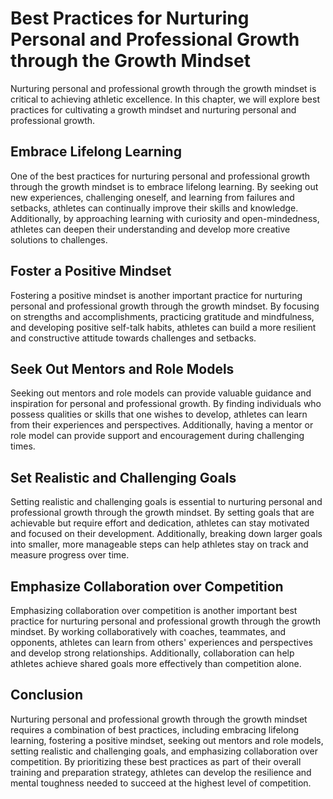Best Practices for Nurturing Personal and Professional Growth through the Growth Mindset
===================================================================================================================================

Nurturing personal and professional growth through the growth mindset is critical to achieving athletic excellence. In this chapter, we will explore best practices for cultivating a growth mindset and nurturing personal and professional growth.

Embrace Lifelong Learning
-------------------------

One of the best practices for nurturing personal and professional growth through the growth mindset is to embrace lifelong learning. By seeking out new experiences, challenging oneself, and learning from failures and setbacks, athletes can continually improve their skills and knowledge. Additionally, by approaching learning with curiosity and open-mindedness, athletes can deepen their understanding and develop more creative solutions to challenges.

Foster a Positive Mindset
-------------------------

Fostering a positive mindset is another important practice for nurturing personal and professional growth through the growth mindset. By focusing on strengths and accomplishments, practicing gratitude and mindfulness, and developing positive self-talk habits, athletes can build a more resilient and constructive attitude towards challenges and setbacks.

Seek Out Mentors and Role Models
--------------------------------

Seeking out mentors and role models can provide valuable guidance and inspiration for personal and professional growth. By finding individuals who possess qualities or skills that one wishes to develop, athletes can learn from their experiences and perspectives. Additionally, having a mentor or role model can provide support and encouragement during challenging times.

Set Realistic and Challenging Goals
-----------------------------------

Setting realistic and challenging goals is essential to nurturing personal and professional growth through the growth mindset. By setting goals that are achievable but require effort and dedication, athletes can stay motivated and focused on their development. Additionally, breaking down larger goals into smaller, more manageable steps can help athletes stay on track and measure progress over time.

Emphasize Collaboration over Competition
----------------------------------------

Emphasizing collaboration over competition is another important best practice for nurturing personal and professional growth through the growth mindset. By working collaboratively with coaches, teammates, and opponents, athletes can learn from others' experiences and perspectives and develop strong relationships. Additionally, collaboration can help athletes achieve shared goals more effectively than competition alone.

Conclusion
----------

Nurturing personal and professional growth through the growth mindset requires a combination of best practices, including embracing lifelong learning, fostering a positive mindset, seeking out mentors and role models, setting realistic and challenging goals, and emphasizing collaboration over competition. By prioritizing these best practices as part of their overall training and preparation strategy, athletes can develop the resilience and mental toughness needed to succeed at the highest level of competition.
